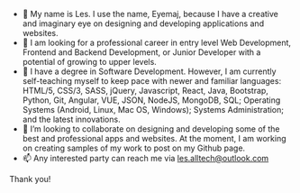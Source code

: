 - 👋 My name is Les. I use the name, Eyemaj, because I have a creative and imaginary eye on designing and developing applications and websites.
- 👀 I am looking for a professional career in entry level Web Development, Frontend and Backend Development, or Junior Developer with a potential of growing to upper levels.
- 🌱 I have a degree in Software Development. However, I am currently self-teaching myself to keep pace with newer and familiar languages: HTML/5, CSS/3, SASS, jQuery, Javascript, React, Java, Bootstrap, Python, Git, Angular, VUE, JSON, NodeJS, MongoDB, SQL; Operating Systems (Android, Linux, Mac OS, Windows); Systems Administration; and the latest innovations. 
- 💞️ I’m looking to collaborate on designing and developing some of the best and professional apps and websites. At the moment, I am working on creating samples of my work to post on my Github page.
- 📫 Any interested party can reach me via les.alltech@outlook.com

Thank you!

<!---
eyemaj/eyemaj is a ✨ special ✨ repository because its `README.md` (this file) appears on your GitHub profile.
You can click the Preview link to take a look at your changes.
--->
